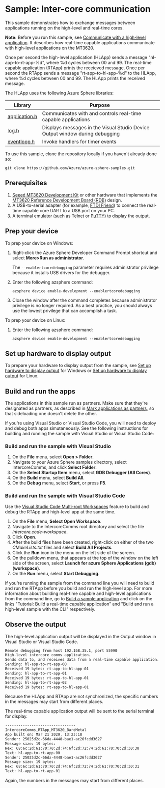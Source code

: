 
# Sample: Inter-core communication

This sample demonstrates how to exchange messages between applications running on the high-level and real-time cores.

**Note:** Before you run this sample, see [Communicate with a high-level application](https://docs.microsoft.com/azure-sphere/app-development/inter-app-communication). It describes how real-time capable applications communicate with high-level applications on the MT3620.

Once per second the high-level application (HLApp) sends a message "hl-app-to-rt-app-%d", where %d cycles between 00 and 99.
The real-time capable application (RTApp) prints the receieved message.
Once per second the RTApp sends a message "rt-app-to-hl-app-%d" to the HLApp, where %d cycles between 00 and 99.
The HLApp prints the received message.

The HLApp uses the following Azure Sphere libraries:

|Library   |Purpose  |
|---------|---------|
|[application.h](https://docs.microsoft.com/azure-sphere/reference/applibs-reference/applibs-eventloop/eventloop-overview) |Communicates with and controls real-time capable applications |
|[log.h](https://docs.microsoft.com/azure-sphere/reference/applibs-reference/applibs-log/log-overview) |Displays messages in the Visual Studio Device Output window during debugging |
|[eventloop.h](https://docs.microsoft.com/azure-sphere/reference/applibs-reference/applibs-eventloop/eventloop-overview) |Invoke handlers for timer events |

To use this sample, clone the repository locally if you haven't already done so:

```
git clone https://github.com/Azure/azure-sphere-samples.git
```

## Prerequisites

1. [Seeed MT3620 Development Kit](https://aka.ms/azurespheredevkits) or other hardware that implements the [MT3620 Reference Development Board (RDB)](https://docs.microsoft.com/azure-sphere/hardware/mt3620-reference-board-design) design.
1. A USB-to-serial adapter (for example, [FTDI Friend](https://www.digikey.com/catalog/en/partgroup/ftdi-friend/60311)) to connect the real-time capable core UART to a USB port on your PC.
1. A terminal emulator (such as Telnet or [PuTTY](https://www.chiark.greenend.org.uk/~sgtatham/putty/.)) to display the output.

## Prep your device

To prep your device on Windows:

1. Right-click the Azure Sphere Developer Command Prompt shortcut and select **More>Run as administrator**. 

   The `--enablertcoredebugging` parameter requires administrator privilege because it installs USB drivers for the debugger.

1. Enter the following azsphere command:

   `azsphere device enable-development --enablertcoredebugging`

1. Close the window after the command completes because administrator privilege is no longer required. As a best practice, you should always use the lowest privilege that can accomplish a task.

To prep your device on Linux:

1. Enter the following azsphere command:

   `azsphere device enable-development --enablertcoredebugging`

## Set up hardware to display output

To prepare your hardware to display output from the sample, see [Set up hardware to display output](https://docs.microsoft.com/azure-sphere/install/development-environment-windows#set-up-hardware-to-display-output) for Windows or [Set up hardware to display output](https://docs.microsoft.com/azure-sphere/install/development-environment-linux#set-up-hardware-to-display-output) for Linux.

## Build and run the apps

The applications in this sample run as partners. Make sure that they're designated as partners, as described in [Mark applications as partners](https://docs.microsoft.com/azure-sphere/app-development/sideload-app#mark-applications-as-partners), so that sideloading one doesn't delete the other.

If you're using Visual Studio or Visual Studio Code, you will need to deploy and debug both apps simutaneously. See the following instructions for building and running
the sample with Visual Studio or Visual Studio Code:

### Build and run the sample with Visual Studio

1. On the **File** menu, select **Open > Folder**.
1. Navigate to your Azure Sphere samples directory, select IntercoreComms, and click **Select Folder**.
1. On the **Select Startup Item** menu, select **GDB Debugger (All Cores)**.
1. On the **Build** menu, select **Build All**.
1. On the **Debug** menu, select **Start**, or press **F5**.

### Build and run the sample with Visual Studio Code

Use the [Visual Studio Code Multi-root Workspaces](https://code.visualstudio.com/docs/editor/multi-root-workspaces) feature to build and debug the RTApp and high-level app at the same time. 

1. On the **File** menu, **Select Open Workspace**.
1. Navigate to the IntercoreComms root directory and select the file *intercore.code-workspace*. 
1. Click **Open**.
1. After the build files have been created, right-click on either of the two *CMakeLists.txt* files and select **Build All Projects**.
1. Click the **Run** icon in the menu on the left side of the screen.
1. On the pulldown menu, that appears at the top of the window on the left side of the screen, select **Launch for azure Sphere Applications (gdb)(workspace)**.
1. On the **Run** menu, select **Start Debugging**. 

If you're running the sample from the command line you will need to build and run the RTApp before you build and run the high-level app. For more information about building real-time capable
and high-level applications from the command line, go to [Build a sample application](../../BUILD_INSTRUCTIONS.md) and click on the links "Tutorial: Build a real-time capable application" 
and "Build and run a high-level sample with the CLI" respectively.

## Observe the output

The high-level application output will be displayed in the Output window in Visual Studio or Visual Studio Code.

```sh
Remote debugging from host 192.168.35.1, port 55990
High-level intercore comms application.
Sends data to, and receives data from a real-time capable application.
Sending: hl-app-to-rt-app-00
Received 19 bytes: rt-app-to-hl-app-01
Sending: hl-app-to-rt-app-01
Received 19 bytes: rt-app-to-hl-app-01
Sending: hl-app-to-rt-app-02
Received 19 bytes: rt-app-to-hl-app-01
```

Because the HLApp and RTApp are not synchronized, the specific numbers in the messages may start from different places.

The real-time capable application output will be sent to the serial terminal for display.

```sh
--------------------------------
IntercoreComms_RTApp_MT3620_BareMetal
App built on: Mar 21 2020, 13:23:18
Sender: 25025d2c-66da-4448-bae1-ac26fcdd3627
Message size: 19 bytes:
Hex: 68:6c:2d:61:70:70:2d:74:6f:2d:72:74:2d:61:70:70:2d:30:30
Text: hl-app-to-rt-app-00
Sender: 25025d2c-66da-4448-bae1-ac26fcdd3627
Message size: 19 bytes:
Hex: 68:6c:2d:61:70:70:2d:74:6f:2d:72:74:2d:61:70:70:2d:30:31
Text: hl-app-to-rt-app-01
```

Again, the numbers in the messages may start from different places.
